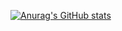 [![Anurag's GitHub stats](https://github-readme-stats.vercel.app/api?username=dongle94)](https://github.com/anuraghazra/github-readme-stats)


<!-- ### Hi there 👋 -->

<!--
**dongle94/dongle94** is a ✨ _special_ ✨ repository because its `README.md` (this file) appears on your GitHub profile.

Here are some ideas to get you started:

- 🔭 I’m currently working on ...
- 🌱 I’m currently learning ...
- 👯 I’m looking to collaborate on ...
- 🤔 I’m looking for help with ...
- 💬 Ask me about ...
- 📫 How to reach me: ...
- 😄 Pronouns: ...
- ⚡ Fun fact: ...
-->
